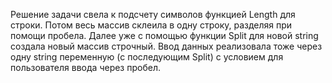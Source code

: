 Решение задачи свела к подсчету символов функцией Length для строки.
Потом весь массив склеила в одну строку, разделяя при помощи пробела. 
Далее уже с помощью функции Split для новой string создала новый массив строчный. 
Ввод данных реализовала тоже через одну string переменную (с последующим Split) с условием для пользователя ввода через пробел.
